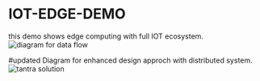 # IOT-EDGE-DEMO
this demo shows edge computing with full IOT ecosystem.
![diagram for data flow](https://user-images.githubusercontent.com/10084131/158354813-1c857cb1-66e8-4272-ae53-8b9a8dac9156.png)



#updated Diagram for enhanced design approch with distributed system.
![tantra solution](https://user-images.githubusercontent.com/10084131/164466179-dcf9671a-2df2-4966-98bc-5735ec02e16b.png)
